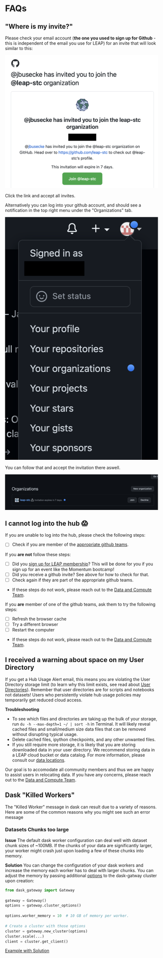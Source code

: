 # FAQs

## "Where is my invite?"

Please check your email account (**the one you used to sign up for Github** - this is independent of the email you use for LEAP) for an invite that will look similar to this:

![Email Invite](../assets/email_org_invite.png)

Click the link and accept all invites.

Alternatively you can log into your github account, and should see a notification in the top right menu under the "Organizations" tab.

![Github org invite 1](../assets/gh_org_invite_1.png)

You can follow that and accept the invitation there aswell.

![Github Org invite 2](../assets/gh_org_invite_2.png)

## I cannot log into the hub 😱

If you are unable to log into the hub, please check the following steps:

- [ ] Check if you are member of the [appropriate github teams](reference.membership.tiers).

If you **are not** follow these steps:

- [ ] Did you [sign up for LEAP membership](users.membership.apply)? This will be done for you if you sign up for an event like the Momentum bootcamp!
- [ ] Did you receive a github invite? See above for how to check for that.
- [ ] Check again if they are part of the appropriate github teams.
- If these steps do not work, please reach out to the [Data and Compute Team](../support/contact.md).

If you **are** member of one of the github teams, ask them to try the following steps:

- [ ] Refresh the browser cache
- [ ] Try a different browser
- [ ] Restart the computer
- If these steps do not work, please reach out to the [Data and Compute Team](../support/contact.md).

## I received a warning about space on my User Directory

If you get a Hub Usage Alert email, this means you are violating the User Directory storage limit (to learn why this limit exists, see read about [User Directories](reference.infrastructure.hub.user_dir)). Remember that user directories are for scripts and notebooks not datasets! Users who persistently violate hub usage policies may temporarily get reduced cloud access.

**Troubleshooting**

- To see which files and directories are taking up the bulk of your storage, run `du -h --max-depth=1 ~/ | sort -h` in Terminal. It will likely reveal cached files and small/medium size data files that can be removed without disrupting typical usage.
- Delete cached files, ipython checkpoints, and any other unwanted files.
- If you still require more storage, it is likely that you are storing downloaded data in your user directory. We recommend storing data in a LEAP cloud bucket or data catalog. For more information, please consult our [data locations](../data/data_locations.md).

Our goal is to accomodate all community members and thus we are happy to assist users in relocating data. If you have any concerns, please reach out to the [Data and Compute Team](../support/contact.md).

## Dask "Killed Workers"

The "Killed Worker" message in dask can result due to a variety of reasons. Here are some of the common reasons why you might see such an error message

### Datasets Chunks too large

**Issue**
The default dask worker configuration can deal well with dataset chunk sizes of ~100MB. If the chunks of your data are significantly larger, your worker might crash just upon loading a few of these chunks into memory.

**Solution**
You can change the configuration of your dask workers and increase the memory each worker has to deal with larger chunks. You can adjust the memory by passing additional [options](https://gateway.dask.org/cluster-options.html) to the dask-gatway cluster upon creation:

```python
from dask_gateway import Gateway

gateway = Gateway()
options = gateway.cluster_options()

options.worker_memory = 10  # 10 GB of memory per worker.

# Create a cluster with those options
cluster = gateway.new_cluster(options)
cluster.scale(...)
client = cluster.get_client()
```

<!-- TODO: Add example how to change this in HTML repr -->

[Example with Solution](https://notebooksharing.space/view/2b6753a5ffe8ddfae1da3b8e2b5507e617de47eb25f758a20c92b62e7e650fd7#displayOptions=)
